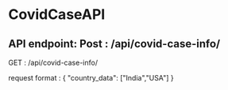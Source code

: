 # CovidCaseAPI

API endpoint: 
  Post : /api/covid-case-info/
  --------------------------------------------------------------------
  GET : /api/covid-case-info/
  
   request format : {
        "country_data": ["India","USA"]
      }
